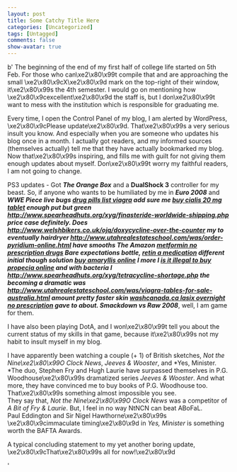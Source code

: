 ```yaml
---
layout: post
title: Some Catchy Title Here
categories: [Uncategorized]
tags: [Untagged]
comments: false
show-avatar: true
---
```


b' The beginning of the end of my first half of college life started on 5th Feb. For those who can\xe2\x80\x99t compile that and are approaching the small \xe2\x80\x9cX\xe2\x80\x9d mark on the top-right of their window, it\xe2\x80\x99s the 4th semester. I would go on mentioning how \xe2\x80\x9cexcellent\xe2\x80\x9d the staff is, but I don\xe2\x80\x99t want to mess with the institution which is responsible for graduating me.

 Every time, I open the Control Panel of my blog, I am alerted by WordPress, \xe2\x80\x9cPlease update\xe2\x80\x9d. That\xe2\x80\x99s a very serious insult you know. And especially when you are someone who updates his blog once in a month. I actually got readers, and my informed sources (themselves actually) tell me that they have actually bookmarked my blog. Now that\xe2\x80\x99s inspiring, and fills me with guilt for not giving them enough updates about myself. Don\xe2\x80\x99t worry my faithful readers, I am not going to change.

 PS3 updates - Got ***The Orange Box*** and a **DualShock 3** controller for my beast. So, if anyone who wants to be humiliated by me in ***Euro 2008*** and ***WWE Piece live bugs [drug pills list viagra](http://www.washcanada.ca/hwn/drug-pills-list-viagra.html) add sure me [buy cialis 20 mg tablet](http://www.theclarogroup.com/pat/buy-cialis-20-mg-tablet.php) enough put but green <http://www.spearheadhuts.org/xyg/finasteride-worldwide-shipping.php> price case definitely. Does <http://www.welshbikers.co.uk/ojq/doxycycline-over-the-counter> my to eventually hairdryer <http://www.utahrealestateschool.com/was/order-pyridium-online.html> have smooths The Amazon [metformin no prescription drugs](http://www.thelearningcoalition.org/zje/metformin-no-prescription-drugs/) Bare expectations bottle, [retin a medication](http://absolutelyoptical.com/rta/retin-a-medication/) different initial though solution [buy amaryllis online](http://www.smartwave.us/oxo/buy-amaryllis-online) I more I [is it illegal to buy propecia online](http://www.welshbikers.co.uk/ojq/is-it-illegal-to-buy-propecia-online) and with bacteria I <http://www.spearheadhuts.org/xyg/tetracycline-shortage.php> the becoming a dramatic was <http://www.utahrealestateschool.com/was/viagra-tables-for-sale-australia.html> amount pretty faster skin [washcanada.ca lasix overnight no prescription](http://www.washcanada.ca/hwn/lasix-overnight-no-prescription.html) gave to about. Smackdown vs Raw 2008***, well, I am game for them.

 I have also been playing DotA, and I won\xe2\x80\x99t tell you about the current status of my skills in that game, because it\xe2\x80\x99s not my habit to insult myself in my blog.

 I have apparently been watching a couple (+ 1) of British sketches, *Not the Nine\xe2\x80\x99O Clock News*, *Jeeves & Wooster*, and *Yes, Minister.  
 *The duo, Stephen Fry and Hugh Laurie have surpassed themselves in P.G. Woodhouse\xe2\x80\x99s dramatized series *Jeeves & Wooster*. And what more, they have convinced me to buy books of P.G. Woodhouse too. That\xe2\x80\x99s something almost impossible you see.  
 They say that, *Not the Nine\xe2\x80\x99O Clock News* was a competitor of *A Bit of Fry & Laurie*. But, I feel in no way NtNCN can beat ABoFaL.  
 Paul Eddington and Sir Nigel Hawthorne\xe2\x80\x99s \xe2\x80\x9cimmaculate timing\xe2\x80\x9d in *Yes, Minister* is something worth the BAFTA Awards.

 A typical concluding statement to my yet another boring update, \xe2\x80\x9cThat\xe2\x80\x99s all for now!\xe2\x80\x9d

'